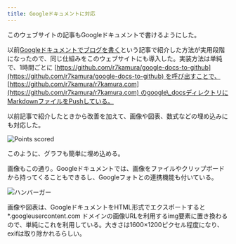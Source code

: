 ```yaml
---
title: Googleドキュメントに対応
---
```

このウェブサイトの記事もGoogleドキュメントで書けるようにした。

以前[Googleドキュメントでブログを書く](https://r7kamura.com/articles/2022-04-30-google-docs-for-blogging)という記事で紹介した方法が実用段階になったので、同じ仕組みをこのウェブサイトにも導入した。実装方法は単純で、1時間ごとに [https://github.com/r7kamura/google-docs-to-github](https://github.com/r7kamura/google-docs-to-github) を呼び出すことで、 [https://github.com/r7kamura/r7kamura.com](https://github.com/r7kamura/r7kamura.com) のgoogle\_docsディレクトリにMarkdownファイルをPushしている。

以前記事で紹介したときから改善を加えて、画像や図表、数式などの埋め込みにも対応した。

![](https://lh3.googleusercontent.com/docs/AG8NV2ZFnOiwt2cV2OWtnj8t57Em5Un51iINhL1pe3Yjl6d7kVP3X-fHgzGeC0nNBkJbZ6xF2Cwp74zVmLdFW5hDghLGaAxnZ2mR1-AqnkB9O8OFQ-rawoCfk7BQUYFuYKpxLyITx37HH_Czzt2ahBB1IXF4dDVXwS4BUVOiTuSHekfN9Zk_GmLaotU5uE4ImU_omq9pEXj3XfGQJ0MaJlmgOTKE0qBGXdNaQKlxlenmP7qRqbV3eS4Mw4l01X8piuvaC2eFSziYmhB7BbnVii6B-ugtLbaQRguVdWVjnwZnvtlgcDZnroa0wRq_r_HyIymcbVc1SgG61Z-oRZfeCuf5xaixLz_Hci5rtXGqUIA-IWUPo7KAcl-nZK__sFNDWuJjK8opaiD0p5OCzqHlonBUolAauQW5G3UfyeoyTn-WYaZUVFkRQ3jAdECtSMDQZb-XkJpw0t5WuSOJjAw871EwrigRoUBd8WhA8Mpxnl9ZLp97uvGlpKBx_xKGGAEwtLCZV4neL2LIXLgsso5FMEuhYTJXRJU_vyASpdF6bS6DwydG7GrGJcq-YLmteRdFyGLW4-Cyr658DpgIis1-FxizFXRKotbA3gYhpOZzIikBcSgDRIN2wU0VhN_4BfImPH8vP8BGbkt0l8Pz9VpqUcRpVTMT4Dp90A-nWUOgf0q25gCPp80t9V5dP5iu9qiJun_QW7yzWmIMfov9D5e8DWiu0ihGnMdkzhpR4Q0Cjk33i7r6VVf7jPBPrMEh9OHA1nKaChpTb5g3m0HEJatUAxdrKadX-KNkB1ji86IXgqfja5fkTQQ3C4qY75G-dq26nbo-DopNbLUqfJABHgjfskmkAvhKMWwdFzBBTITlNmZ-4Nqx1sM_TFOgnkYPThZxu8v53XYYWKJZ0vss85Rv2Bnj8RNnc1SN77wbGSD3jZqMRq4JBQdj8UguKAGWo-oZclVcVzze2nU8XxgaWTevUOpNcXpxIwprt5eVZj8hiFOMtPsUsFMu-AC4PFBuVs_CE_D0Bmf3ut2QB2JVhCorrvKnsoareTa4lwXvzNPKsXY3x8ew1-14VjY47thiMK8bjMz9TuTUHEkxqGzhPCR4vLlkpUMxPIdyUxR_73nIbdz20NFz8Q1rNydqSkPjvR9eKoPXXyKqad4CglHcEq8_ckzXwRP6Iydzi7bdt2gvwl5h5TpImsJz12xLw9VH7UeK5zV67-wXsU8E55xzvYVDYeyYkbrxQnrx63hRSnxrrf_Hx9bt5SkE "Points scored")

このように、グラフも簡単に埋め込める。

画像もこの通り。Googleドキュメントでは、画像をファイルやクリップボードから持ってくることもできるし、Googleフォトとの連携機能も付いている。

![](https://lh3.googleusercontent.com/docs/AG8NV2ZplzEY8kzxWXqu1uu_GM9vBzsV1LuBq5PL-Jz5we61U0i19oefzNsEYLdwxVYwySKwTRB8qMMU53UlsjcFDhPP0wgY8PFxAV58RVKPT29tcnXGKicsoDZcDGLgTWzNOyQh-3pNflX0BIOIBKX2MwomCOcA3lO5uDCBv-871b2w-Xgin1Yki1BRgtY_glatO8Lc3d3zKiU94lcgFp-CbMO52ceHY_o7wiVLfDFw2EjxxOOZc69H6Bw0e9yJ1jhOCoL_hNkdAc6dc_o2Ii0PRu1Ypr-r7rWzJMZ0__ovMnVhhf8KItZiBeZxId-qK7UE5G3fVh4ql5W6eOS-rG-AsP0zHjm4lFTIXw1aI-vejs8rhVm60xOE4bMadR2-wxGmrMXIiliwjZYi1sHm7LppAkTz0KhEpanzOJWJFXb1ppKY6ezo2SgmQ1S6x1FjWvYpeLIySdWb--5VHFrgPheFlO6kG2ldcArUFJv-7iHbUv8743RZ9GOPBq-ndVn97pOngyam9OcWQMo1qDUKyhUHoXoomMQsyc2OcsrOV3qBqJuPp0xrwCN9UwEkvOtp5paa6255zfLcSDIpPnmWwdlkpE5fxCd0c6eM8rxZlE517gQNJpLPToAd9q-tiZ44mxeWGhJNy4TuuMAe4A3eFEeUIFLD_vd6lSgikl2Sg9zVKfVWQ4dB4_2uPQImJAnba6BP9v_vftdplDMViBVg9bVivwP8UWUl0t7bpLtyYqEqJpXPEMMCbKzGsqwXI-SAQgE2vsfjEg85PNMfcoSjJ0llBJ2tLte7zkiWDbWwTW4Tb-LXsSdhTw7qAALMRKybUZnYoAwSIAaKFwRg3pAxROe3DkaEpns81MgLNcK8ZN8C3wbZEtJ7d_V_8cl_m552ceHQ91_eYpsy5-NJ-mBkqJYUJJb-kqOY0qVHeVLeXFEnr_ayI2ukomy3JGJrL1_3SSyatf_bYG4-Nxk1z9z17_xdRnOeNoM-nqBgBVBE8A_MzrFQMBLf1bSksHL8KKWWIpZfznH25gLssN90dKJ_u6AP0L6jx19kM3z_J7KvqrcE49fAOEthVMAZ1sTM8UztkhZxh8jQO4FAs--e762PRuDWoxD3pZwKvsat_h4y19D2_QEPplAjDhdjGooYDnRJ4mOK9dSmscOUes9syEETZXV8zGxSgHWkCsF5PsF5HyL8_hOGQQ1gdlQ2cJCDghmNvW2ykrULXvDyz9c_tSrDCMGMPq8WZRKhq6MgU3mrRWmWjaTXiEbs "ハンバーガー")

画像や図表は、GoogleドキュメントをHTML形式でエクスポートすると \*.googleusercontent.com ドメインの画像URLを利用するimg要素に置き換わるので、単純にこれを利用している。大きさは1600×1200ピクセル程度になり、exifは取り除かれるらしい。

